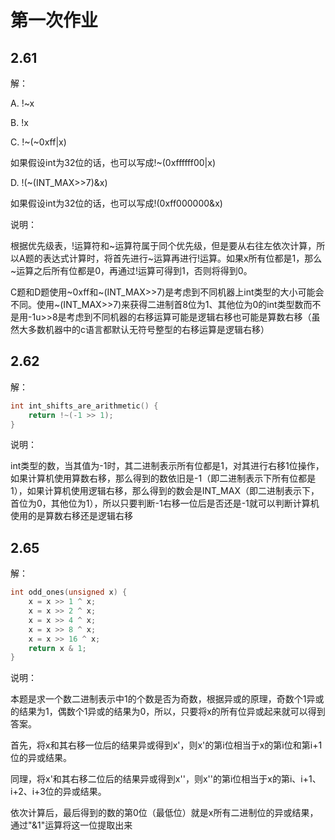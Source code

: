 # 第一次作业

## 2.61

解：

A. !~x

B. !x

C. !~(~0xff|x)

   如果假设int为32位的话，也可以写成!~(0xffffff00|x)

D. !(\~(INT_MAX>>7)&x)

   如果假设int为32位的话，也可以写成!(0xff000000&x)

说明：

根据优先级表，!运算符和\~运算符属于同个优先级，但是要从右往左依次计算，所以A题的表达式计算时，将首先进行\~运算再进行!运算。如果x所有位都是1，那么\~运算之后所有位都是0，再通过!运算可得到1，否则将得到0。

C题和D题使用\~0xff和\~(INT_MAX>>7)是考虑到不同机器上int类型的大小可能会不同。使用\~(INT_MAX>>7)来获得二进制首8位为1、其他位为0的int类型数而不是用-1u>>8是考虑到不同机器的右移运算可能是逻辑右移也可能是算数右移（虽然大多数机器中的c语言都默认无符号整型的右移运算是逻辑右移）



## 2.62

解：

```c
int int_shifts_are_arithmetic() {
    return !~(-1 >> 1);
}
```

说明：

int类型的数，当其值为-1时，其二进制表示所有位都是1，对其进行右移1位操作，如果计算机使用算数右移，那么得到的数依旧是-1（即二进制表示下所有位都是1），如果计算机使用逻辑右移，那么得到的数会是INT_MAX（即二进制表示下，首位为0，其他位为1），所以只要判断-1右移一位后是否还是-1就可以判断计算机使用的是算数右移还是逻辑右移

## 2.65

解：

```c
int odd_ones(unsigned x) {
    x = x >> 1 ^ x;
    x = x >> 2 ^ x;
    x = x >> 4 ^ x;
    x = x >> 8 ^ x;
    x = x >> 16 ^ x;
    return x & 1;
}
```

说明：

本题是求一个数二进制表示中1的个数是否为奇数，根据异或的原理，奇数个1异或的结果为1，偶数个1异或的结果为0，所以，只要将x的所有位异或起来就可以得到答案。

首先，将x和其右移一位后的结果异或得到x'，则x'的第i位相当于x的第i位和第i+1位的异或结果。

同理，将x'和其右移二位后的结果异或得到x''，则x''的第i位相当于x的第i、i+1、i+2、i+3位的异或结果。

依次计算后，最后得到的数的第0位（最低位）就是x所有二进制位的异或结果，通过"&1"运算将这一位提取出来
